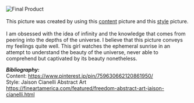 ![Final Product](https://raw.githubusercontent.com/ashuang2013/public/master/P1S2.png) <br/> <br/>
This picture was created by using this 
[content](https://raw.githubusercontent.com/ashuang2013/public/master/Picture1.jpg) 
picture and this
[style](https://raw.githubusercontent.com/ashuang2013/public/master/Style2.jpg)
picture. <br/> <br/>
I am obsessed with the idea of infinity and the knowledge that comes from peering into the depths of the universe. I believe that this picture conveys my feelings quite well. This girl watches the ephemeral sunrise in an attempt to understand the beauty of the universe, never able to comprehend but captivated by its beauty nonetheless. 

__*Bibliography:*__ <br/>
Content: https://www.pinterest.jp/pin/759630662120861950/ <br/>
Style: Jaison Cianelli Abstract Art https://fineartamerica.com/featured/freedom-abstract-art-jaison-cianelli.html
